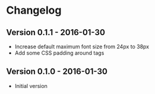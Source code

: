 # Changelog

## Version 0.1.1 - 2016-01-30

* Increase default maximum font size from 24px to 38px
* Add some CSS padding around tags

## Version 0.1.0 - 2016-01-30

* Initial version
